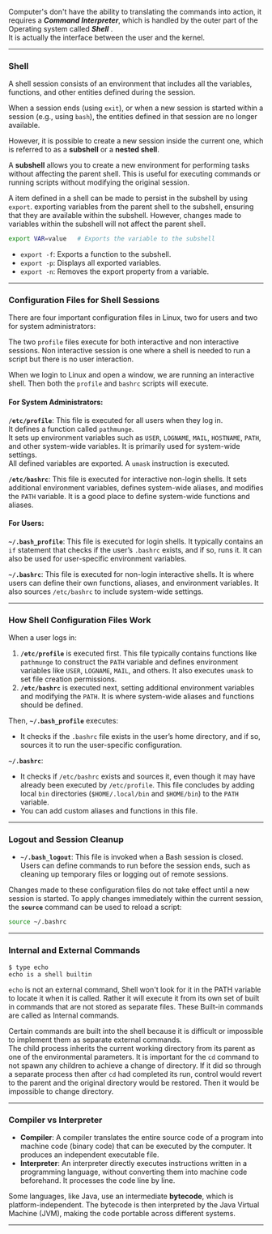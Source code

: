 

Computer's don't have the ability to translating the commands into action, it requires a ***Command Interpreter***, which is handled by the outer part of the Operating system called ***Shell*** .    
It is actually the interface between the user and the kernel.

___

### Shell

A shell session consists of an environment that includes all the variables, functions, and other entities defined during the session. 

When a session ends (using `exit`), or when a new session is started within a session (e.g., using `bash`), the entities defined in that session are no longer available. 

However, it is possible to create a new session inside the current one, which is referred to as a **subshell** or a **nested shell**.

A **subshell** allows you to create a new environment for performing tasks without affecting the parent shell. This is useful for executing commands or running scripts without modifying the original session.

A item defined in a shell can be made to persist in the subshell by using `export`.
exporting variables from the parent shell to the subshell, ensuring that they are available within the subshell. However, changes made to variables within the subshell will not affect the parent shell.

```bash {frame="none"}
export VAR=value   # Exports the variable to the subshell
```

- `export -f`: Exports a function to the subshell.
- `export -p`: Displays all exported variables.
- `export -n`: Removes the export property from a variable.

---

### **Configuration Files for Shell Sessions**

There are four important configuration files in Linux, two for users and two for system administrators:

The two `profile` files execute for both interactive and non interactive sessions. Non interactive session is one where a shell is needed to run a script but there is no user interaction.

When we login to Linux and open a window, we are running an interactive shell. Then both the `profile` and `bashrc` scripts will execute.

#### For System Administrators:

**`/etc/profile`**: This file is executed for all users when they log in.     
It defines a function called `pathmunge`.     
It sets up environment variables such as `USER`, `LOGNAME`, `MAIL`, `HOSTNAME`, `PATH`, and other system-wide variables. It is primarily used for system-wide settings.     
All defined variables are exported. A `umask` instruction is executed.

**`/etc/bashrc`**: This file is executed for interactive non-login shells. It sets additional environment variables, defines system-wide aliases, and modifies the `PATH` variable. It is a good place to define system-wide functions and aliases.

#### For Users:

**`~/.bash_profile`**: This file is executed for login shells. It typically contains an `if` statement that checks if the user’s `.bashrc` exists, and if so, runs it. It can also be used for user-specific environment variables.

**`~/.bashrc`**: This file is executed for non-login interactive shells. It is where users can define their own functions, aliases, and environment variables. It also sources `/etc/bashrc` to include system-wide settings.

---

### **How Shell Configuration Files Work**

When a user logs in:

1. **`/etc/profile`** is executed first. This file typically contains functions like `pathmunge` to construct the `PATH` variable and defines environment variables like `USER`, `LOGNAME`, `MAIL`, and others. It also executes `umask` to set file creation permissions.
2. **`/etc/bashrc`** is executed next, setting additional environment variables and modifying the `PATH`. It is where system-wide aliases and functions should be defined.

Then, **`~/.bash_profile`** executes:

- It checks if the `.bashrc` file exists in the user’s home directory, and if so, sources it to run the user-specific configuration.

**`~/.bashrc`**:

- It checks if `/etc/bashrc` exists and sources it, even though it may have already been executed by `/etc/profile`. This file concludes by adding local `bin` directories (`$HOME/.local/bin` and `$HOME/bin`) to the `PATH` variable.
- You can add custom aliases and functions in this file.

---

### **Logout and Session Cleanup**

- **`~/.bash_logout`**: This file is invoked when a Bash session is closed. Users can define commands to run before the session ends, such as cleaning up temporary files or logging out of remote sessions.

Changes made to these configuration files do not take effect until a new session is started. To apply changes immediately within the current session, the **`source`** command can be used to reload a script:

```bash {frame="none"}
source ~/.bashrc
```


---

### Internal and External Commands

`$ type echo`     
`echo is a shell builtin`    

`echo` is not an external command, Shell won't look for it in the PATH variable to locate it when it is called. Rather it will execute it from its own set of built in commands that are not stored as separate files. These Built-in commands are called as Internal commands.

Certain commands are built into the shell because it is difficult or impossible to implement them as separate external commands.    
The child process inherits the current working directory from its parent as one of the environmental parameters. It is important for the `cd` command to not spawn any children to achieve a change of directory. If it did so through a separate process then after `cd` had completed its run, control would revert to the parent and the original directory would be restored. Then it would be impossible to change directory.  


___
### **Compiler vs Interpreter**

- **Compiler**: A compiler translates the entire source code of a program into machine code (binary code) that can be executed by the computer. It produces an independent executable file.
- **Interpreter**: An interpreter directly executes instructions written in a programming language, without converting them into machine code beforehand. It processes the code line by line.

Some languages, like Java, use an intermediate **bytecode**, which is platform-independent. The bytecode is then interpreted by the Java Virtual Machine (JVM), making the code portable across different systems.

---
